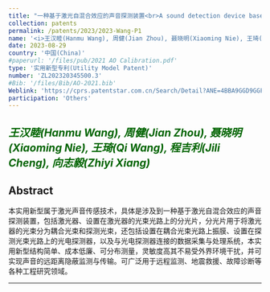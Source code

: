 ```yaml
---
title: "一种基于激光自混合效应的声音探测装置<br>A sound detection device based on laser self-mixing effect"
collection: patents
permalink: /patents/2023/2023-Wang-P1
name: '<i>王汉睦(Hanmu Wang), 周健(Jian Zhou), 聂晓明(Xiaoming Nie), 王琦(Qi Wang), 程吉利(Jili Cheng), <strong>向志毅(Zhiyi Xiang)</strong></i>'
date: 2023-08-29
country: '中国(China)'
#paperurl: '/files/pub/2021 AO Calibration.pdf'
type: '实用新型专利(Utility Model Patent)'
number: 'ZL202320345500.3'
#Bib: '/files/Bib/AO-2021.bib'
Weblink: 'https://cprs.patentstar.com.cn/Search/Detail?ANE=4BBA9GGD9GGF6BCA9FIG2ACA3AAA9GEF9CGE8BCA9HGE6ECA'
participation: 'Others'
---
```


<font color="#006400"><i>王汉睦(Hanmu Wang), 周健(Jian Zhou), 聂晓明(Xiaoming Nie), 王琦(Qi Wang), 程吉利(Jili Cheng), <strong>向志毅(Zhiyi Xiang)</strong></i></font>
------

**Abstract**
------
本实用新型属于激光声音传感技术，具体是涉及到一种基于激光自混合效应的声音探测装置，包括激光器、设置在激光器的光束光路上的分光片，分光片用于将激光器的光束分为耦合光束和探测光束，还包括设置在耦合光束光路上振膜、设置在探测光束光路上的光电探测器，以及与光电探测器连接的数据采集与处理系统，本实用新型结构简单、成本低廉、可分布测量，灵敏度高其不易受外界环境干扰，并可实现声音的远距离隐蔽监测与传输。可广泛用于远程监测、地震救援、故障诊断等各种工程研究领域。

------